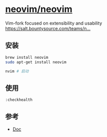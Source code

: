 # [neovim/neovim](https://github.com/neovim/neovim)

Vim-fork focused on extensibility and usability https://salt.bountysource.com/teams/n…

## 安装

```sh
brew install neovim
sudo apt-get install neovim

nvim # 启动
```

## 使用

```sh
:checkhealth
```

## 参考

* [Doc](https://neovim.io/doc/)
